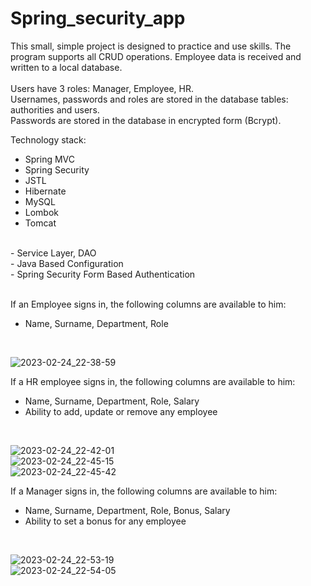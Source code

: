# Spring_security_app

This small, simple project is designed to practice and use skills.
The program supports all CRUD operations. Employee data is received and written to a local database.
<br><br>
Users have 3 roles: Manager, Employee, HR.<br>
Usernames, passwords and roles are stored in the database tables: authorities and users. <br> Passwords are stored in the database in encrypted form (Bcrypt).

Technology stack:
- Spring MVC
- Spring Security
- JSTL
- Hibernate 
- MySQL
- Lombok
- Tomcat
<br>
- Service Layer, DAO
<br>
- Java Based Configuration
<br>
- Spring Security Form Based Authentication

<br>
<br>

If an Employee signs in, the following columns are available to him:
- Name, Surname, Department, Role
<br>

![2023-02-24_22-38-59](https://user-images.githubusercontent.com/100590447/221275365-0be00867-584b-424b-9f67-648b02dc357a.png)

If a HR employee signs in, the following columns are available to him:
- Name, Surname, Department, Role, Salary
- Ability to add, update or remove any employee
<br>

![2023-02-24_22-42-01](https://user-images.githubusercontent.com/100590447/221277032-439fb98f-9285-49d4-ac5e-27f260417933.png)
<br>
![2023-02-24_22-45-15](https://user-images.githubusercontent.com/100590447/221277063-dd390101-74b4-4d5f-9a30-97b5d0340293.png)
<br>
![2023-02-24_22-45-42](https://user-images.githubusercontent.com/100590447/221277089-f3259f24-c568-4b0b-8285-edc8c61d5bef.png)
<br>

If a Manager signs in, the following columns are available to him:
- Name, Surname, Department, Role, Bonus, Salary
- Ability to set a bonus for any employee
<br>

![2023-02-24_22-53-19](https://user-images.githubusercontent.com/100590447/221278003-59caf1f2-bd84-4919-909f-3fc148427a41.png)
<br>
![2023-02-24_22-54-05](https://user-images.githubusercontent.com/100590447/221278045-8a275462-2ea0-4724-b13d-3b73955d8f0e.png)

